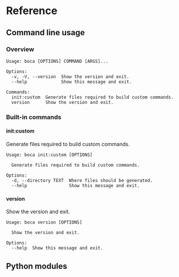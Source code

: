 # Reference

## Command line usage

### Overview

```
Usage: boca [OPTIONS] COMMAND [ARGS]...

Options:
  -v, -V, --version  Show the version and exit.
  --help             Show this message and exit.

Commands:
  init:custom  Generate files required to build custom commands.
  version      Show the version and exit.
```

### Built-in commands

#### init:custom

Generate files required to build custom commands.
```
Usage: boca init:custom [OPTIONS]

  Generate files required to build custom commands.

Options:
  -d, --directory TEXT  Where files should be generated.
  --help                Show this message and exit.
```

#### version

Show the version and exit.
```
Usage: boca version [OPTIONS]

  Show the version and exit.

Options:
  --help  Show this message and exit.
```

## Python modules

